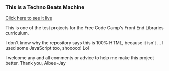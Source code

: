 ### This is a Techno Beats Machine

[Click here to see it live](https://albee-jay.github.io/Techno-Beats-Machine/)

This is one of the test projects for the Free Code Camp's Front End Libraries curriculum.

I don't know why the repository says this is 100% HTML, because it isn't ... I used some JavaScript too, shooooo! Lol

I welcome any and all comments or advice to help me make this project better. Thank you, Albee-Jay

